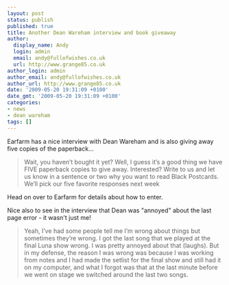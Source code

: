 ```yaml
---
layout: post
status: publish
published: true
title: Another Dean Wareham interview and book giveaway
author:
  display_name: Andy
  login: admin
  email: andy@fullofwishes.co.uk
  url: http://www.grange85.co.uk
author_login: admin
author_email: andy@fullofwishes.co.uk
author_url: http://www.grange85.co.uk
date: '2009-05-20 19:31:09 +0100'
date_gmt: '2009-05-20 19:31:09 +0100'
categories:
- news
- dean wareham
tags: []
---
```

<p><span class="removed_link" title="http://earfarm.com/band-of-the-week/3208">Earfarm has a nice interview with Dean Wareham</span> and is also giving away five copies of the paperback...</p>
<blockquote><p>Wait, you haven’t bought it yet? Well, I guess it’s a good thing we have FIVE paperback copies to give away. Interested? Write to us and let us know in a sentence or two why you want to read Black Postcards. We’ll pick our five favorite responses next week</p></blockquote>
<p><span class="removed_link" title="http://earfarm.com/band-of-the-week/3208">Head on over to Earfarm</span> for details about how to enter.</p>
<p>Nice also to see in the interview that Dean was "annoyed" about the last page error - it wasn't just me!</p>
<blockquote><p>Yeah, I’ve had some people tell me I’m wrong about things but sometimes they’re wrong. I got the last song that we played at the final Luna show wrong. I was pretty annoyed about that (laughs). But in my defense, the reason I was wrong was because I was working from notes and I had made the setlist for the final show and still had it on my computer, and what I forgot was that at the last minute before we went on stage we switched around the last two songs.</p></blockquote>
